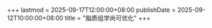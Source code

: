 +++
lastmod = 2025-09-17T12:00:00+08:00
publishDate = 2025-09-12T10:00:00+08:00
title = "脂质组学尚可优化"
+++

